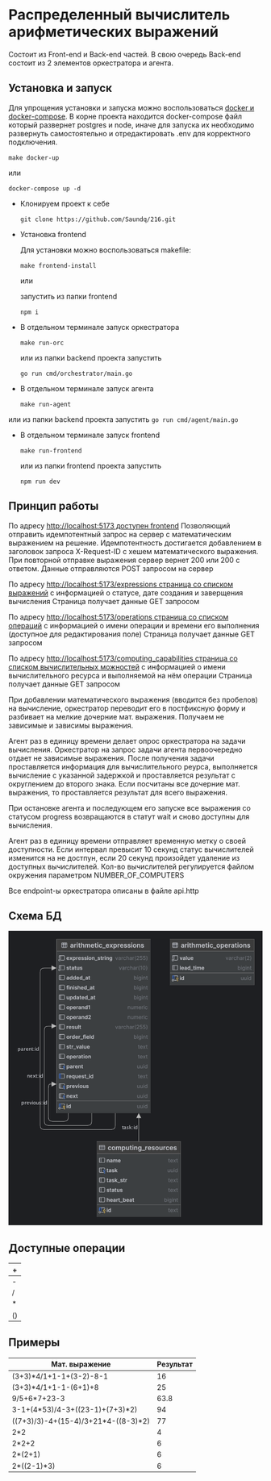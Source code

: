 # Распределенный вычислитель арифметических выражений

Состоит из Front-end и Back-end частей. В свою очередь Back-end состоит из 2 элементов
оркестратора и агента.

## Установка и запуск
Для упрощения установки и запуска можно воспользоваться [docker и docker-compose](https://docs.docker.com/get-docker/).
В корне проекта находится docker-compose файл который развернет postgres и node, иначе для запуска их необходимо развернуть самостоятельно и отредактировать .env для корректного подключения.
    
```
make docker-up
```
или
```
docker-compose up -d
```
- Клонируем проект к себе
    ```
    git clone https://github.com/Saundq/216.git
     ```
- Установка frontend
  
    Для установки можно воспользоваться makefile:
    ```
    make frontend-install
    ```
    или

    запустить из папки frontend 

    ```
    npm i
    ```

- В отдельном терминале запуск  оркестратора
    ```
    make run-orc
    ```
  или из папки backend проекта запустить
    ```
    go run cmd/orchestrator/main.go
    ```
-  В отдельном терминале запуск агента
    ```
    make run-agent
    ```
  или из папки backend проекта запустить
    ```
    go run cmd/agent/main.go
    ```
-  В отдельном терминале запуск frontend
   ```
   make run-frontend
   ```
   или из папки frontend проекта запустить
   ```
   npm run dev
   ```

## Принцип работы
По адресу [http://localhost:5173 доступен frontend](http://localhost:5173/)
Позволяющий отправить идемпотентный запрос на сервер с математическим выражением на решение. Идемпотентность достигается добавлением в заголовок запроса X-Request-ID с хешем математического выражения. При повторной отправке выражения сервер вернет 200 или 200 с ответом.
Данные отправляются POST запросом на сервер

По адресу [http://localhost:5173/expressions cтраница со списком выражений](http://localhost:5173/expressions) с информацией о
статусе, дате создания и заверщения вычисления
Страница получает данные GET запросом

По адресу [http://localhost:5173/operations cтраница со списком операций](http://localhost:5173/operations) с информацией о имени операции и времени его выполнения (доступное для редактирования поле)
Страница получает данные GET запросом

По адресу [http://localhost:5173/computing_capabilities страница со списком вычислительных можностей](http://localhost:5173/computing_capabilities) с информацией о имени вычислительного ресурса и выполняемой на нём операции
Страница получает данные GET запросом


При добавлении математического выражения (вводится без пробелов) на вычисление, оркестратор переводит его в постфиксную форму и разбивает на мелкие дочерние мат. выражения. Получаем не зависимые и зависимы выражения.

Агент раз в единицу времени делает опрос оркестратора на задачи вычисления. Оркестратор на запрос задачи агента первоочередно отдает не зависимые выражения. После получения задачи проставляется информация для вычислительного реурса, выполняется вычисление с указанной задержкой и проставляется результат c округлением до второго знака.
Если посчитаны все дочерние мат. выражения, то проставляется результат для всего выражения.

При остановке агента и последующем его запуске все выражения со статусом progress возвращаются в статут wait и сново доступны для вычисления.

Агент раз в единицу времени отправляет временную метку о своей доступности. Если интервал превысит 10 секунд статус вычислителей изменится на не достпун, если 20 секунд произойдет удаление из доступных вычислителей. Кол-во вычислителей регулируется файлом окружения параметром NUMBER_OF_COMPUTERS 

Все endpoint-ы оркестратора описаны в файле api.http

## Схема БД
![img.png](img.png)

## Доступные операции

| + |
|-|
| - |
| / |
| * |
| () |

## Примеры

| Мат. выражение                      | Результат |
|-------------------------------------|-----------|
| (3+3)*4/1+1-1+(3-2)-8-1             | 16        |
| (3+3)*4/1+1-1-(6+1)+8               | 25        |
| 9/5+6*7+23-3                        | 63.8      |
| 3-1+(4*53)/4-3+((23-1)+(7+3)*2)     | 94        |        
| ((7+3)/3)-4+(15-4)/3+21*4-((8-3)*2) | 77        |        
| 2*2                                 | 4         |         
| 2*2+2                               | 6         |         
| 2*(2+1)                             | 6         |         
| 2*((2-1)*3)                         | 6         |         



